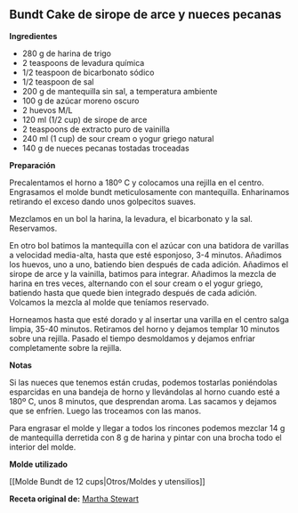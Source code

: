 ## Bundt Cake de sirope de arce y nueces pecanas

**Ingredientes**

- 280 g de harina de trigo
- 2 teaspoons de levadura química
- 1/2 teaspoon de bicarbonato sódico
- 1/2 teaspoon de sal
- 200 g de mantequilla sin sal, a temperatura ambiente
- 100 g de azúcar moreno oscuro
- 2 huevos M/L
- 120 ml (1/2 cup) de sirope de arce
- 2 teaspoons de extracto puro de vainilla
- 240 ml (1 cup) de sour cream o yogur griego natural
- 140 g de nueces pecanas tostadas troceadas

**Preparación**

Precalentamos el horno a 180º C y colocamos una rejilla en el centro. Engrasamos el molde bundt meticulosamente con mantequilla. Enharinamos retirando el exceso dando unos golpecitos suaves.

Mezclamos en un bol la harina, la levadura, el bicarbonato y la sal. Reservamos.

En otro bol batimos la mantequilla con el azúcar con una batidora de varillas a velocidad media-alta, hasta que esté esponjoso, 3-4 minutos. Añadimos los huevos, uno a uno, batiendo bien después de cada adición. Añadimos el sirope de arce y la vainilla, batimos para integrar. Añadimos la mezcla de harina en tres veces, alternando con el sour cream o el yogur griego, batiendo hasta que quede bien integrado después de cada adición. Volcamos la mezcla al molde que teníamos reservado.

Horneamos hasta que esté dorado y al insertar una varilla en el centro salga limpia, 35-40 minutos. Retiramos del horno y dejamos templar 10 minutos sobre una rejilla. Pasado el tiempo desmoldamos y dejamos enfriar completamente sobre la rejilla.

**Notas**

Si las nueces que tenemos están crudas, podemos tostarlas poniéndolas esparcidas en una bandeja de horno y llevándolas al horno cuando esté a 180º C, unos 8 minutos, que desprendan aroma. Las sacamos y dejamos que se enfríen. Luego las troceamos con las manos.

Para engrasar el molde y llegar a todos los rincones podemos mezclar 14 g de mantequilla derretida con 8 g de harina y pintar con una brocha todo el interior del molde. 

**Molde utilizado**

[[Molde Bundt de 12 cups|Otros/Moldes y utensilios]]

**Receta original de:** [Martha Stewart](https://www.marthastewart.com/318085/maple-bundt-cake#Bundt%20Cake%20Recipes|/274977/bundt-cake-recipes/@center/276954/great-cake-recipes|318085)